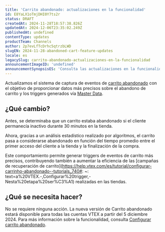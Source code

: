 ```yaml
---
title: 'Carrito abandonado: actualizaciones en la funcionalidad'
id: E8YaLX1oTmjDHI0Y7ts2r
status: DRAFT
createdAt: 2024-11-28T18:57:38.826Z
updatedAt: 2024-12-06T23:35:02.249Z
publishedAt: undefined
contentType: updates
productTeam: Channels
author: 2p7evLfTcDrhc5qtrzbLWD
slugEN: 2024-11-28-abandoned-cart-feature-updates
locale: es
legacySlug: carrito-abandonado-actualizaciones-en-la-funcionalidad
announcementImageID: 'undefined'
announcementSynopsisES: 'Consulta las actualizaciones en la funcionalidad Carrito abandonado.'
---
```


Actualizamos el sistema de captura de eventos de [carrito abandonado](https://help.vtex.com/es/tutorial/configurar-carrinho-abandonado--tutorials_740) con el objetivo de proporcionar datos más precisos sobre el abandono de carrito y los triggers generados vía [Master Data](https://help.vtex.com/pt/tutorial/master-data--4otjBnR27u4WUIciQsmkAw).  

## ¿Qué cambio?

Antes, se determinaba que un carrito estaba abandonado si el cliente permanecía inactivo durante 30 minutos en la tienda.  

Ahora, gracias a un análisis estadístico realizado por algoritmos, el carrito pasa a considerarse abandonado en función del tiempo promedio entre el primer acceso del cliente a la tienda y la finalización de la compra.  

Este comportamiento permite generar triggers de eventos de carrito más precisos, contribuyendo también a aumentar la eficiencia de las [campañas de recuperación de carrito](https://help.vtex.com/es/tutorial/configurar-carrinho-abandonado--tutorials_740#: ~: text=a%20VTEX.-,Configurar%20trigger,-Nesta%20etapa%20ser%C3%A1) realizadas en las tiendas.  

## ¿Qué se necesita hacer?

No se requiere ninguna acción. La nueva versión de Carrito abandonado estará disponible para todas las cuentas VTEX a partir del 5 diciembre 2024. Para más información sobre la funcionalidad, consulta [Configurar carrito abandonado](https://help.vtex.com/es/tutorial/configurar-carrinho-abandonado--tutorials_740). 

